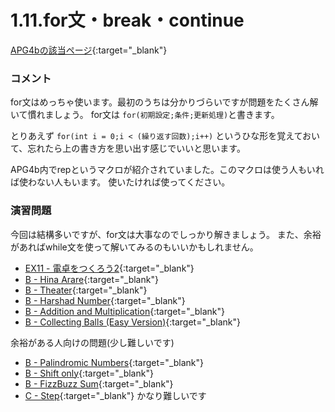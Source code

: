 1.11.for文・break・continue
========================

[APG4bの該当ページ](https://atcoder.jp/contests/APG4b/tasks/APG4b_l){:target="_blank"}

### コメント

for文はめっちゃ使います。最初のうちは分かりづらいですが問題をたくさん解いて慣れましょう。
for文は `for(初期設定;条件;更新処理)`と書きます。

とりあえず `for(int i = 0;i < (繰り返す回数);i++)`
というひな形を覚えておいて、忘れたら上の書き方を思い出す感じでいいと思います。

APG4b内でrepというマクロが紹介されていました。このマクロは使う人もいれば使わない人もいます。
使いたければ使ってください。

### 演習問題

今回は結構多いですが、for文は大事なのでしっかり解きましょう。
また、余裕があればwhile文を使って解いてみるのもいいかもしれません。


- [EX11 - 電卓をつくろう2](https://atcoder.jp/contests/APG4b/tasks/APG4b_cl){:target="_blank"}
- [B - Hina Arare](https://atcoder.jp/contests/abc089/tasks/abc089_b){:target="_blank"}
- [B - Theater](https://atcoder.jp/contests/abc073/tasks/abc073_b){:target="_blank"}
- [B - Harshad Number](https://atcoder.jp/contests/abc080/tasks/abc080_b){:target="_blank"}
- [B - Addition and Multiplication](https://atcoder.jp/contests/abc076/tasks/abc076_b){:target="_blank"}
- [B - Collecting Balls (Easy Version)](https://atcoder.jp/contests/abc074/tasks/abc074_b){:target="_blank"}

余裕がある人向けの問題(少し難しいです)

- [B - Palindromic Numbers](https://atcoder.jp/contests/abc090/tasks/abc090_b){:target="_blank"}
- [B - Shift only](https://atcoder.jp/contests/abc081/tasks/abc081_b){:target="_blank"}
- [B - FizzBuzz Sum](https://atcoder.jp/contests/abc162/tasks/abc162_b){:target="_blank"}
- [C - Step](https://atcoder.jp/contests/abc176/tasks/abc176_c){:target="_blank"} かなり難しいです